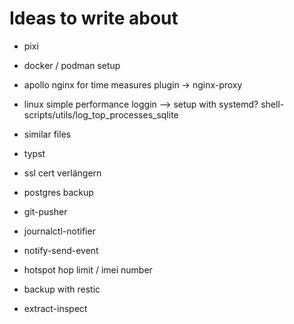 # Ideas to write about
* pixi
* docker / podman setup

* apollo nginx for time measures plugin -> nginx-proxy
* linux simple performance loggin --> setup with systemd? shell-scripts/utils/log_top_processes_sqlite
* similar files
* typst
* ssl cert verlängern

* postgres backup
* git-pusher
* journalctl-notifier
* notify-send-event
* hotspot hop limit / imei number
* backup with restic
* extract-inspect


<!--
arrows: → ↪ ⇒ ⇝ ↬
-->
